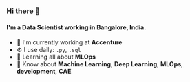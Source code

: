 ### Hi there 👋

#### I'm a Data Scientist working in Bangalore, India.

- 🏢 I'm currently working at **Accenture**
- ⚙️ I use daily: `.py`, `.sql` 
- 🌱 Learning all about **MLOps**
- 💬 Know about **Machine Learning**, **Deep Learning**, **MLOps**, **development**, **CAE**
